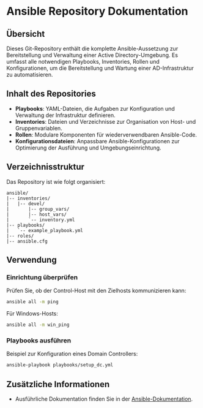 # Ansible Repository Dokumentation

## Übersicht
Dieses Git-Repository enthält die komplette Ansible-Aussetzung zur Bereitstellung und Verwaltung einer Active Directory-Umgebung. Es umfasst alle notwendigen Playbooks, Inventories, Rollen und Konfigurationen, um die Bereitstellung und Wartung einer AD-Infrastruktur zu automatisieren.

## Inhalt des Repositories

- **Playbooks**: YAML-Dateien, die Aufgaben zur Konfiguration und Verwaltung der Infrastruktur definieren.
- **Inventories**: Dateien und Verzeichnisse zur Organisation von Host- und Gruppenvariablen.
- **Rollen**: Modulare Komponenten für wiederverwendbaren Ansible-Code.
- **Konfigurationsdateien**: Anpassbare Ansible-Konfigurationen zur Optimierung der Ausführung und Umgebungseinrichtung.

## Verzeichnisstruktur
Das Repository ist wie folgt organisiert:
```
ansible/
|-- inventories/
|   |-- devel/
|       |-- group_vars/
|       |-- host_vars/
|       `-- inventory.yml
|-- playbooks/
|   `-- example_playbook.yml
|-- roles/
|-- ansible.cfg
```

## Verwendung

### Einrichtung überprüfen
Prüfen Sie, ob der Control-Host mit den Zielhosts kommunizieren kann:
```bash
ansible all -m ping
```
Für Windows-Hosts:
```bash
ansible all -m win_ping
```

### Playbooks ausführen
Beispiel zur Konfiguration eines Domain Controllers:
```bash
ansible-playbook playbooks/setup_dc.yml
```

## Zusätzliche Informationen
- Ausführliche Dokumentation finden Sie in der [Ansible-Dokumentation](https://docs.ansible.com/).
